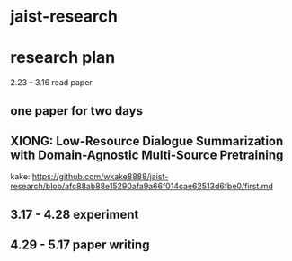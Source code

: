 # jaist-research
research plan
=======
2.23 - 3.16 read paper

one paper for two days
------------
XIONG:
Low-Resource Dialogue Summarization with Domain-Agnostic Multi-Source Pretraining
------


kake:
https://github.com/wkake8888/jaist-research/blob/afc88ab88e15290afa9a66f014cae62513d6fbe0/first.md

3.17 - 4.28 experiment
------------------

4.29 - 5.17 paper writing
-------------------------

